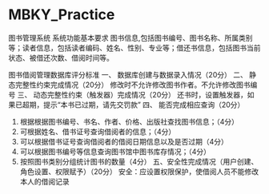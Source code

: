 # MBKY_Practice
图书管理系统
系统功能基本要求
图书信息,包括图书编号、图书名称、所属类别等；读者信息，包括读者编码、姓名、性别、专业等；借还书信息，包括图书当前状态、被借还次数、借阅时间等。

图书借阅管理数据库评分标准
一、	数据库创建与数据录入情况（20分）
二、	静态完整性约束完成情况（20分）
修改时不允许修改图书作者。不允许修改图书编号
三、	动态完整性约束（触发器）完成情况（20分）
还书时，设置触发器，如果已超期，提示“本书已过期，请先交罚款”
四、	能否完成相应查询（20分）
1.	根据根据图书编号、书名、作者、价格、出版社查找图书信息；（4分）
2.	可根据姓名、借书证号查询借阅者的信息；（4分）
3.	可以根据借书证号查询借阅者的借阅日期信息以及是否过期（4分）
4.	可以根据图书编号等信息查询图书馆中图书库存情况；（4分）
5. 按照图书类别分组统计图书的数量（4分）
五、安全性完成情况（用户创建、角色设置、权限赋予）（20分）
安全：应设置权限保护，使借阅人员不能修改本人的借阅记录
